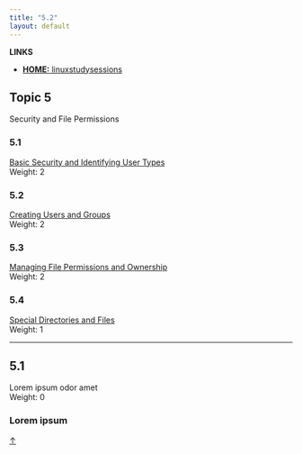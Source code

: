 ```yaml
---
title: "5.2"
layout: default
---
```


**LINKS**
- [**HOME:** linuxstudysessions](https://bullintheserver.github.io/linuxstudysessions)

## Topic 5
Security and File Permissions

### 5.1
[Basic Security and Identifying User Types](https://bullintheserver.github.io/linuxstudysessions/topic5/5_1.html)  
Weight: 2

### 5.2
[Creating Users and Groups](https://bullintheserver.github.io/linuxstudysessions/topic5/5_2.html)  
Weight: 2

### 5.3 
[Managing File Permissions and Ownership](https://bullintheserver.github.io/linuxstudysessions/topic5/5_3.html)  
Weight: 2

### 5.4 
[Special Directories and Files](https://bullintheserver.github.io/linuxstudysessions/topic5/5_4.html)  
Weight: 1

---

## 5.1
Lorem ipsum odor amet  
Weight: 0


### Lorem ipsum 


<!-- HTML for Back to Top Button -->
<a href="#" id="back-to-top" title="Back to top">&uarr;</a>

<!-- Link to external JS file -->
<script src="{{ "/assets/js/back-to-top.js" | relative_url }}"></script>
        